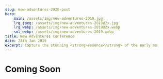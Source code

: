 ```yaml
---
slug: new-adventures-2020-post
hero:
    main: /assets/img/new-adventures-2019.jpg
    lrg_jpeg: /assets/img/new-adventures-2019@2x.jpg
    lrg_webp: /assets/img/new-adventures-2019@2x.webp
    sml_webp: /assets/img/new-adventures-2019.webp
title: New Adventures Conference
date: 25th Jan 2019
excerpt: Capture the stunning <strong>essence</strong> of the early morning sunrise in the Californian wilderness.
---
```



# Coming Soon #